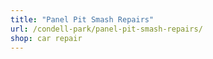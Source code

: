 ```yaml
---
title: "Panel Pit Smash Repairs"
url: /condell-park/panel-pit-smash-repairs/
shop: car repair
---
```

